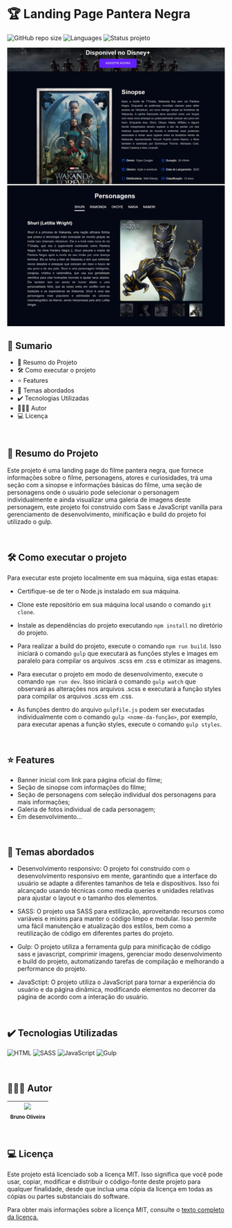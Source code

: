 # 🏆 Landing Page Pantera Negra
![GitHub repo size](https://img.shields.io/github/repo-size/BrunoOliveira16/black-panther-page?style=for-the-badge)
![Languages](https://img.shields.io/github/languages/count/BrunoOliveira16/black-panther-page?style=for-the-badge)
![Status projeto](https://img.shields.io/badge/STATUS-EM%20DESENVOLVIMENTO-blue?style=for-the-badge)

<img src="./assets/screenshot-01.jpg" alt="screenshot do projeto">

<br>

<img src="./assets/screenshot-02.jpg" alt="screenshot do projeto">

<br>

## 📎 Sumario 

- 📌 Resumo do Projeto
- 🛠️ Como executar o projeto
- ⭐ Features
- 📂 Temas abordados
- ✔️ Tecnologias Utilizadas
- 🙋🏻‍♂️ Autor
- 💻 Licença

<br>

## 📌 Resumo do Projeto
Este projeto é uma landing page do filme pantera negra, que fornece informações sobre o filme, personagens, atores e curiosidades, trá uma seção com a sinopse e informações básicas do filme, uma seção de personagens onde o usuário pode selecionar o personagem individualmente e ainda visualizar uma galeria de imagens deste personagem, este projeto foi construido com Sass e JavaScript vanilla para gerenciamento de desenvolvimento, minificação e build do projeto foi utilizado o gulp.

<br>

## 🛠️ Como executar o projeto
Para executar este projeto localmente em sua máquina, siga estas etapas:

- Certifique-se de ter o Node.js instalado em sua máquina.

- Clone este repositório em sua máquina local usando o comando ``git clone``.

- Instale as dependências do projeto executando ``npm install`` no diretório do projeto.

- Para realizar a build do projeto, execute o comando ``npm run build``. Isso iniciará o comando ``gulp`` que executará as funções styles e images em paralelo para compilar os arquivos .scss em .css e otimizar as imagens.

- Para executar o projeto em modo de desenvolvimento, execute o comando ``npm run dev``. Isso iniciará o comando ``gulp watch`` que observará as alterações nos arquivos .scss e executará a função styles para compilar os arquivos .scss em .css.

- As funções dentro do arquivo ``gulpfile.js`` podem ser executadas individualmente com o comando ``gulp <nome-da-função>``, por exemplo, para executar apenas a função styles, execute o comando ``gulp styles``.

<br>

## ⭐ Features
- Banner inicial com link para página oficial do filme;
- Seção de sinopse com informações do filme;
- Seção de personagens com seleção individual dos personagens para mais informações;
- Galeria de fotos individual de cada personagem;
- Em desenvolvimento...

<br>

## 📂 Temas abordados
- Desenvolvimento responsivo: O projeto foi construído com o desenvolvimento responsivo em mente, garantindo que a interface do usuário se adapte a diferentes tamanhos de tela e dispositivos. Isso foi alcançado usando técnicas como media queries e unidades relativas para ajustar o layout e o tamanho dos elementos.

- SASS: O projeto usa SASS para estilização, aproveitando recursos como variáveis e mixins para manter o código limpo e modular. Isso permite uma fácil manutenção e atualização dos estilos, bem como a reutilização de código em diferentes partes do projeto.

- Gulp: O projeto utiliza a ferramenta gulp para minificação de código sass e javascript, comprimir imagens, gerenciar modo desenvolvimento e build do projeto, automatizando tarefas de compilação e melhorando a performance do projeto.

- JavaSctipt: O projeto utiliza o JavaScript para tornar a experiência do usuário e da página dinâmica, modificando elementos no decorrer da página de acordo com a interação do usuário.

<br>

## ✔️ Tecnologias Utilizadas
![HTML](https://img.shields.io/badge/HTML5-E34F26?style=for-the-badge&logo=html5&logoColor=white)
![SASS](https://img.shields.io/badge/Sass-CC6699?style=for-the-badge&logo=sass&logoColor=white)
![JavaScript](https://img.shields.io/badge/JavaScript-323330?style=for-the-badge&logo=javascript&logoColor=F7DF1E)
![Gulp](https://img.shields.io/badge/Gulp-CF4647?style=for-the-badge&logo=gulp&logoColor=white)

<br>

## 🙋🏻‍♂️ Autor

| [<img src="https://avatars.githubusercontent.com/u/103857382?v=4" width=115><br><sub>Bruno Oliveira</sub>](https://github.com/BrunoOliveira16) |
| :---: |

<br>

## 💻 Licença
Este projeto está licenciado sob a licença MIT. Isso significa que você pode usar, copiar, modificar e distribuir o código-fonte deste projeto para qualquer finalidade, desde que inclua uma cópia da licença em todas as cópias ou partes substanciais do software.

Para obter mais informações sobre a licença MIT, consulte o <a href="https://opensource.org/license/mit/">texto completo da licença.</a>